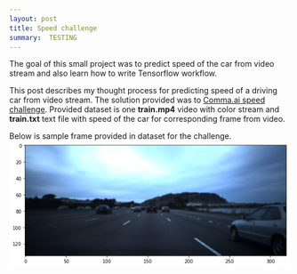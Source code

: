 ```yaml
---
layout: post
title: Speed challenge
summary:  TESTING
---
```


The goal of this small project was to predict speed of the car from video stream
and also learn how to write Tensorflow workflow.

This post describes my thought process for predicting speed of a driving 
car from video stream. The solution provided was to [Comma.ai speed challenge](https://github.com/commaai/speedchallenge). 
Provided dataset is one **train.mp4** video with color stream and **train.txt** text file
with speed of the car for corresponding frame from video. 




Below is sample frame provided in dataset for the challenge.
![](/images/speed-challenge/sample_frame.png "Example frame")

